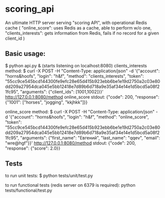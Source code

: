 # scoring_api

An ultimate HTTP server serving "scoring API", with operational Redis cache
(
"online_score": uses Redis as a cache, able to perform w/o one,
"clients_interests": gets information from Redis, fails if no record for a given client_id
)

## Basic usage:
$ python api.py &
(starts listening on localhost:8080)
clients_interests method:
$ curl -X POST  -H "Content-Type: application/json" -d '{"account": "horns&hoofs", "login": "h&f", "method": "clients_interests", "token": "55cc9ce545bcd144300fe9efc28e65d415b923ebb6be1e19d2750a2c03e80dd209a27954dca045e5bb12418e7d89b6d718a9e35af34e14e1d5bcd5a08f21fc95", "arguments": {"client_ids": [1001,1002]}}' http://127.0.0.1:8080/method
online_score
stdout:
{"code": 200, "response": {"1001": ["horses", "jogging", "kkjhkk"]}}

online_score method:
$ curl -X POST  -H "Content-Type: application/json" -d '{"account": "horns&hoofs", "login": "h&f", "method": "online_score", "token": "55cc9ce545bcd144300fe9efc28e65d415b923ebb6be1e19d2750a2c03e80dd209a27954dca045e5bb12418e7d89b6d718a9e35af34e14e1d5bcd5a08f21fc95", "arguments": {"first_name": "Евгений", "last_name": "qqev", "email": "wre@hgf"}}' http://127.0.0.1:8080/method
stdout:
{"code": 200, "response": {"score": 2.0}}

## Tests
to run unit tests:
$ python tests/unit/test.py

to run functional tests (redis server on 6379 is required):
python tests/functional/test.py
